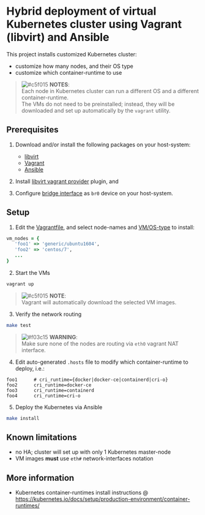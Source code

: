 # Hybrid deployment of virtual Kubernetes cluster using Vagrant (libvirt) and Ansible

This project installs customized Kubernetes cluster:

* customize how many nodes, and their OS type
* customize which container-runtime to use

> ![#c5f015](https://placehold.it/15/c5f015/000000?text=+) **NOTES**:<br/> Each node in Kubernetes cluster can run a different OS and a different container-runtime.<br/>
The VMs do not need to be preinstalled; instead, they will be downloaded and set up automatically by the `vagrant` utility.

## Prerequisites

1. Download and/or install the following packages on your host-system:

   * [libvirt](https://www.google.com/search?q=linux+install+libvirt)
   * [Vagrant](https://www.vagrantup.com/downloads.html)
   * [Ansible](https://docs.ansible.com/ansible/latest/installation_guide/intro_installation.html)

2. Install [libvirt vagrant provider](https://github.com/vagrant-libvirt/vagrant-libvirt#installation) plugin, and

3. Configure [bridge interface](https://www.google.com/search?q=linux+bridge+interface) as `br0` device on your host-system.

## Setup

1) Edit the [Vagrantfile](Vagrantfile), and select node-names and [VM/OS-type](https://app.vagrantup.com/boxes/search) to install:

```ruby
vm_nodes = {
   'foo1' => 'generic/ubuntu1604',
   'foo2' => 'centos/7',
   ...
}
```

2) Start the VMs

```bash
vagrant up
```

> ![#c5f015](https://placehold.it/15/c5f015/000000?text=+) **NOTE**:<br/> Vagrant will automatically download the selected VM images.

3) Verify the network routing

```bash
make test
```

> ![#f03c15](https://placehold.it/15/f03c15/000000?text=+) **WARNING**</span>:<br/> Make sure none of the nodes are routing via `eth0` vagrant NAT interface.

4) Edit auto-generated `.hosts` file to modify which container-runtime to deploy, i.e.:

```
foo1 	  # cri_runtime={docker|docker-ce|containerd|cri-o}
foo2 	  cri_runtime=docker-ce
foo3 	  cri_runtime=containerd
foo4 	  cri_runtime=cri-o
```

5) Deploy the Kubernetes via Ansible

```bash
make install
```

## Known limitations

* no HA; cluster will set up with only 1 Kubernetes master-node
* VM images **must** use `eth#` network-interfaces notation

## More information

* Kubernetes container-runtimes install instructions @ https://kubernetes.io/docs/setup/production-environment/container-runtimes/
